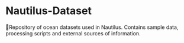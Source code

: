 # Nautilus-Dataset
📡Repository of ocean datasets used in Nautilus. Contains sample data, processing scripts and external sources of information.
